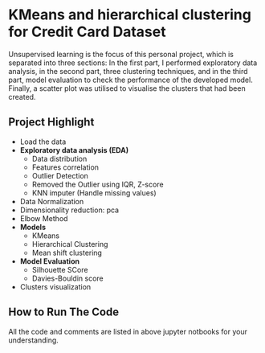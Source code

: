 # KMeans and hierarchical clustering for Credit Card Dataset
Unsupervised learning is the focus of this personal project, which is separated into three sections: In the first part, I performed exploratory data analysis, in the second part, three clustering techniques, and in the third part, model evaluation to check the performance of the developed model. Finally, a scatter plot was utilised to visualise the clusters that had been created.

## Project Highlight
- Load the data  
- **Exploratory data analysis (EDA)**
  - Data distribution
  - Features correlation
  - Outlier Detection
  - Removed the Outlier using IQR, Z-score
  - KNN imputer (Handle missing values)
- Data Normalization
- Dimensionality reduction: pca
- Elbow Method 
- **Models**
  - KMeans
  - Hierarchical Clustering
  - Mean shift clustering
- **Model Evaluation**
  - Silhouette SCore
  - Davies-Bouldin score
- Clusters visualization
    
## How to Run The Code
All the code and comments are listed in above jupyter notbooks for your understanding.


